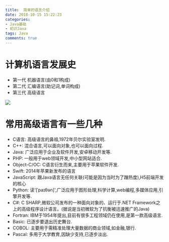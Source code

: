 ```yaml
---
title:  简单的语言介绍
date: 2018-10-15 15:22:23
categories: 
- Java基础
- 初识Java
tags: Java
comments: true
---
```

# 计算机语言发展史
- 第一代 机器语言(由0和1构成)
- 第二代 汇编语言(助记词,单词构成)
- 第三代 高级语言

![](https://javabasics-1257838768.cos.ap-beijing.myqcloud.com/%E5%88%9D%E8%AF%86Java/%E7%AE%80%E5%8D%95%E7%9A%84%E8%AF%AD%E8%A8%80%E4%BB%8B%E7%BB%8D/%E8%AF%AD%E8%A8%80%E5%8F%91%E5%B1%95.png)
<br>
# 常用高级语言有一些几种
- C语言: 高级语言的鼻祖,1972年贝尔实验室发明.
- C++: 混合语言,可以面向对象,也可以面向过程.
- Java: 广泛应用于企业及软件开发,安卓移动开发等.
- PHP: 一般用于web领域开发,中小型网站适合.
- Object-C/OC: C语言衍生而来,主要用于苹果软件开发.
- Swift: 2014年苹果新发布的语言
- JavaScript: 跟Java语言无任何关联(可能是因为当时为了蹭热度),H5前端开发的核心
- Python: 读'[ˈpaɪθən]',广泛应用于图形处理,科学计算,web编程,多媒体应用,引擎开发等.
- C#: C SHARP,微软公司发布的一种面向对象的、运行于.NET Framework之上的高级程序设计语言。(据说是当初微软为了抗衡被迅速推广的Java)
- Fortran: IBM于1954年提出,目前有很多工程领域仍在使用,是第一款高级语言.
- Basic: 已逐步要退出历史舞台.
- COBOL: 主要用于需精准处理大量数据的商业领域,如金融,银行.
- Pascal: 多用于大学教育,因缺少支持,已逐步淡出.